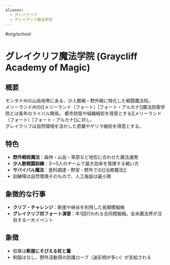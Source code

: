 ```yaml
---
aliases:
  - グレイクリフ
  - グレイクリフ魔法学院
---
```


#org/school 
# グレイクリフ魔法学院 (Graycliff Academy of Magic)

## 概要
モンタナ州の山岳地帯にある、少人数戦・野外戦に特化した戦闘魔法校。  
メリーランド州の[[メリーランド（フォート）|フォート・アルカナ]]魔法防衛学院とは長年のライバル関係。
都市防衛や組織戦術を得意とする[[メリーランド（フォート）|フォート・アルカナ]]に対し、  
グレイクリフは自然環境を活かした奇襲やゲリラ戦術を得意とする。

## 特色
- **野外戦術魔法**：森林・山岳・草原など地形に合わせた魔法運用  
- **少人数戦闘訓練**：3〜5人のチームで最大効率を発揮する戦い方  
- **サバイバル魔法**：食料調達・野営・野外での[[治癒魔法]]  
- 訓練場は自然環境そのもので、人工施設は最小限

## 象徴的な行事
- **クリフ・チャレンジ**：断崖や峡谷を利用した長期模擬戦  
- **グレイクリフ対フォート演習**：年1回行われる合同模擬戦。全米魔法界が注目する一大イベント

## 象徴
- 校章は**断崖にそびえる杖と鷲**
- 制服はなし、野外活動用の防護ローブ（迷彩柄が多い）が支給される
